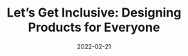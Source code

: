 ---
date: 2022-02-21
permalink: false
publisher: uxmatters
tags:
  - design
  - inclusivity
target_url: https://www.uxmatters.com/mt/archives/2022/02/lets-get-inclusive-designing-products-for-everyone.php
title: "Let’s Get Inclusive: Designing Products for Everyone"
---